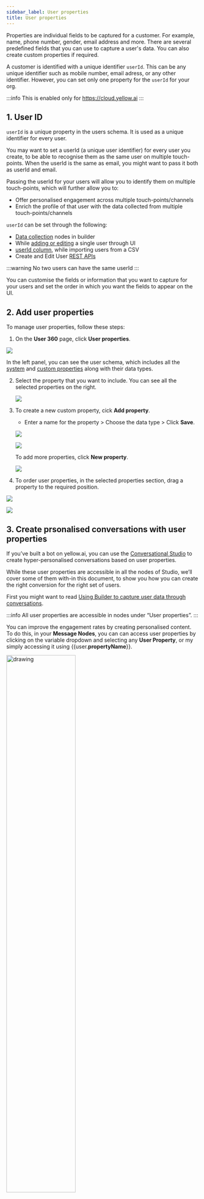 ```yaml
---
sidebar_label: User properties
title: User properties
---
```


Properties are individual fields to be captured for a customer. For example, name, phone number, gender, email address and more. There are several predefined fields that you can use to capture a user's data. You can also create custom properties if required.

A customer is identified with a unique identifier `userId`. This can be any unique identifier such as mobile number, email adress, or any other identifier. However, you can set only one property for the `userId` for your org.



:::info
This is enabled only for https://cloud.yellow.ai
:::


## 1. User ID

`userId` is a unique property in the users schema. It is used as a unique identifier for every user.

You may want to set a userId (a unique user identifier) for every user you create, to be able to recognise them as the same user on multiple touch-points. When the userId is the same as email, you might want to pass it both as userId and email. 

Passing the userId for your users will allow you to identify them on multiple touch-points, which will further allow you to:

- Offer personalised engagement across multiple touch-points/channels
- Enrich the profile of that user with the data collected from multiple touch-points/channels

`userId` can be set through the following:

- [Data collection](https://docs.yellow.ai/docs/platform_concepts/engagement/cdp/enriching_user_profiles/builder_capture_data/#3-using-builder-to-create--update-user-records-in-users-table) nodes in builder
- While [adding or editing](https://docs.yellow.ai/docs/platform_concepts/engagement/cdp/user_data_segments/manage_user_data/#add--edit-users) a single user through UI
- [userId column](https://docs.yellow.ai/docs/platform_concepts/engagement/cdp/enriching_user_profiles/create_audience_group_csv/#using-the-userid-column-to-identify-users), while importing users from a CSV
- Create and Edit User [REST APIs](https://docs.yellow.ai/docs/platform_concepts/engagement/cdp/enriching_user_profiles/send_user_data_event_rest_api/)

:::warning
No two users can have the same userId
:::

You can customise the fields or information that you want to capture for your users and set the order in which you want the fields to appear on the UI.

## 2. Add user properties
To manage user properties, follow these steps:

1. On the **User 360** page, click **User properties**.

![](https://i.imgur.com/BOUV1hq.png)

In the left panel, you can see the user schema, which includes all the [system](https://docs.yellow.ai/docs/platform_concepts/engagement/cdp/overview#22-system-user-properties) and [custom properties](https://docs.yellow.ai/docs/platform_concepts/engagement/cdp/overview#23-custom-user-properties) along with their data types. 

2. Select the property that you want to include. You can see all the selected properties on the right. 

   ![](https://i.imgur.com/O5nuQaz.png)

3. To create a new custom property, cick **Add property**.
   * Enter a name for the property > Choose the data type > Click **Save**.

   ![](https://i.imgur.com/T9mEJaM.png)

   ![](https://i.imgur.com/xwdOtpt.png)

   To add more properties, click **New property**.
   
   ![](https://i.imgur.com/O5nuQaz.png)

 4. To order user properties, in the selected properties section, drag a property to the required position.

   ![](https://i.imgur.com/Eyk5uce.gif)




  

   ![](https://i.imgur.com/xwdOtpt.png)



## 3. Create prsonalised conversations with user properties

If you’ve built a bot on yellow.ai, you can use the [Conversational Studio](https://docs.yellow.ai/docs/platform_concepts/studio/overview) to create hyper-personalised conversations based on user properties.

While these user properties are accessible in all the nodes of Studio, we’ll cover some of them with-in this document, to show you how you can create the right conversion for the right set of users.

First you might want to read [Using Builder to capture user data through conversations](https://docs.yellow.ai/docs/platform_concepts/engagement/cdp/enriching_user_profiles/builder_capture_data).

:::info
All user properties are accessible in nodes under “User properties”.
:::

You can improve the engagement rates by creating personalised content. To do this, in your **Message Nodes**, you can can access user properties by clicking on the variable dropdown and selecting any **User Property**, or my simply accessing it using {{user.**propertyName**}}.

<img src="https://i.imgur.com/Mebonpy.png" alt="drawing" width="60%"/>